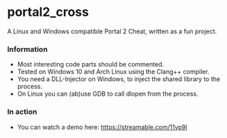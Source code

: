 # portal2_cross

A Linux and Windows compatible Portal 2 Cheat, written as a fun project.

### Information
* Most interesting code parts should be commented.
* Tested on Windows 10 and Arch Linux using the Clang++ compiler.
* You need a DLL-Injector on Windows, to inject the shared library to the process.
* On Linux you can (ab)use GDB to call dlopen from the process.

### In action
* You can watch a demo here: https://streamable.com/11vp9l
